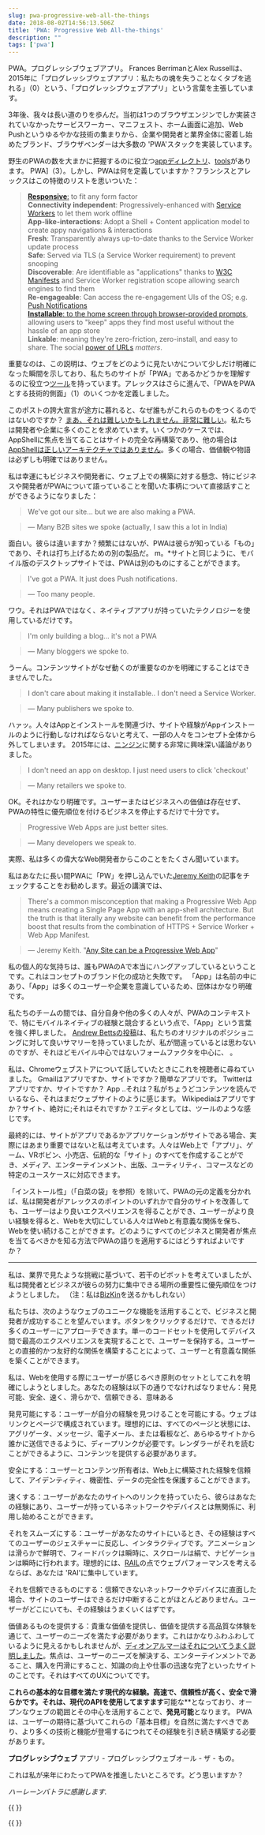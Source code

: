 ```yaml
---
slug: pwa-progressive-web-all-the-things
date: 2018-08-02T14:56:13.506Z
title: 'PWA: Progressive Web All-the-things'
description: ""
tags: ['pwa']
---
```



PWA。プログレッシブウェブアプリ。 Frances BerrimanとAlex Russellは、2015年に「プログレッシブウェブアプリ：私たちの魂を失うことなくタブを逃れる」（0）という、「プログレッシブウェブアプリ」という言葉を主張しています。

3年後、我々は長い道のりを歩んだ。当初は1つのブラウザエンジンでしか実装されていなかったサービスワーカー、マニフェスト、ホーム画面に追加、Web Pushというゆるやかな技術の集まりから、企業や開発者と業界全体に密着し始めたブランド、ブラウザベンダーは大多数の 'PWA'スタックを実装しています。

野生のPWAの数を大まかに把握するのに役立つ[app](https://appsco.pe/)[ディレクトリ](https://pwa-directory.appspot.com/)、[tools](https://blog.tomayac.com/2018/07/09/progressive-web-apps-in-the-http-archive-143748)があります。 PWA]（3）。しかし、PWAは何を定義していますか？フランシスとアレックスはこの特徴のリストを思いついた：

> **[Responsive](http://alistapart.com/article/responsive-web-design)**[:](http://alistapart.com/article/responsive-web-design) 
> to fit any form factor  
> **Connectivity independent**: Progressively-enhanced with [Service 
> Workers](http://www.html5rocks.com/en/tutorials/service-worker/introduction/) 
> to let them work offline  
> **App-like-interactions**: Adopt a Shell + Content application model to create 
> appy navigations & interactions  
> **Fresh**: Transparently always up-to-date thanks to the Service Worker update 
> process  
> **Safe**: Served via TLS (a Service Worker requirement) to prevent snooping  
> **Discoverable**: Are identifiable as "applications" thanks to 
> [W3C](https://w3c.github.io/manifest/) 
> [Manifests](https://developers.google.com/web/updates/2014/11/Support-for-installable-web-apps-with-webapp-manifest-in-chrome-38-for-Android) 
> and Service Worker registration scope allowing search engines to find them  
> **Re-engageable**: Can access the re-engagement UIs of the OS; e.g. [Push 
> Notifications](https://developers.google.com/web/updates/2015/03/push-notificatons-on-the-open-web)  
> **[Installable](https://developers.google.com/web/updates/2015/03/increasing-engagement-with-app-install-banners-in-chrome-for-android?hl=en)**[: 
> to the home screen through browser-provided 
> prompts](https://developers.google.com/web/updates/2015/03/increasing-engagement-with-app-install-banners-in-chrome-for-android?hl=en), 
> allowing users to "keep" apps they find most useful without the hassle of an 
> app store  
> **Linkable**: meaning they're zero-friction, zero-install, and easy to share.
> The social [power of
> URLs](http://www.theatlantic.com/technology/archive/2012/10/dark-social-we-have-the-whole-history-of-the-web-wrong/263523/)
> _matters_.


重要なのは、この説明は、ウェブをどのように見たいかについて少しだけ明確になった瞬間を示しており、私たちのサイトが「PWA」であるかどうかを理解するのに役立つ[ツール](https://developers.google.com/web/tools/lighthouse/)を持っています。アレックスはさらに進んで、「PWAをPWAとする技術的側面」（1）のいくつかを定義しました。

このポストの誇大宣言が途方に暮れると、なぜ誰もがこれらのものをつくるのではないのですか？ [まあ、それは難しいかもしれません。非常に難しい](/challenges-for-web-developers/)。私たちは開発者や企業に多くのことを求めています。いくつかのケースでは、AppShellに焦点を当てることはサイトの完全な再構築であり、他の場合は[AppShellは正しいアーキテクチャではありません](/progressive-progressive-web-apps/)。多くの場合、価値観や物語は必ずしも明確ではありません。

私は幸運にもビジネスや開発者に、ウェブ上での構築に対する懸念、特にビジネスや開発者がPWAについて語っていることを聞いた事柄について直接話すことができるようになりました：

> We've got our site... but we are also making a PWA.


> &mdash; Many B2B sites we spoke (actually, I saw this a lot in India)


面白い。彼らは違いますか？頻繁にはないが、PWAは彼らが知っている「もの」であり、それは打ち上げるための別の製品だ。 m。*サイトと同じように、モバイル版のデスクトップサイトでは、PWAは別のものにすることができます。

> I've got a PWA. It just does Push notifications.


> &mdash; Too many people.


ワウ。それはPWAではなく、ネイティブアプリが持っていたテクノロジーを使用しているだけです。

> I'm only building a blog... it's not a PWA


> &mdash; Many bloggers we spoke to.


うーん。コンテンツサイトがなぜ動くのが重要なのかを明確にすることはできませんでした。

> I don't care about making it installable.. I don't need a Service Worker.


> &mdash; Many publishers we spoke to.


ハァッ。人々はAppとインストールを関連づけ、サイトや経験がAppインストールのように行動しなければならないと考えて、一部の人々をコンセプト全体から外してしまいます。 2015年には、[ニンジン](https://trib.tv/2015/10/11/progressive-apps/)に関する非常に興味深い議論がありました。

> I don't need an app on desktop. I just need users to click 'checkout'


> &mdash; Many retailers we spoke to.


OK。それはかなり明確です。ユーザーまたはビジネスへの価値は存在せず、PWAの特性に優先順位を付けるビジネスを停止するだけで十分です。

> Progressive Web Apps are just better sites.


> &mdash; Many developers we speak to.


実際、私は多くの偉大なWeb開発者からこのことをたくさん聞いています。

私はあなたに長い間PWAに「PW」を押し込んでいた[Jeremy Keith](https://adactio.com/)の記事をチェックすることをお勧めします。最近の講演では、

> There's a common misconception that making a Progressive Web App means
> creating a Single Page App with an app-shell architecture. But the truth is
> that literally any website can benefit from the performance boost that results
> from the combination of HTTPS + Service Worker + Web App Manifest.


> &mdash; Jeremy Keith. "[Any Site can be a Progressive Web 
> App](https://noti.st/adactio/d1zSa7/any-site-can-be-a-progressive-web-app)" 


私の個人的な気持ちは、誰もPWAのAで本当にハングアップしているということです。これはコンセプトのブランド化の成功と失敗です。 「App」は名前の中にあり、「App」は多くのユーザーや企業を意識しているため、団体はかなり明確です。

私たちのチームの間では、自分自身や他の多くの人々が、PWAのコンテキストで、特にモバイルネイティブの経験と競合するという点で、「App」という言葉を強く押しました。 [Andrew Bettsの投稿](https://trib.tv/2016/06/05/progressively-less-progressive/)は、私たちのオリジナルのポジショニングに対して良いサマリーを持っていましたが、私が間違っているとは思わないのですが、それほどモバイル中心ではないフォームファクタを中心に、 。

私は、Chromeウェブストアについて話していたときにこれを視聴者に尋ねていました。 Gmailはアプリですか、サイトですか？簡単なアプリです。 Twitterはアプリですか、サイトですか？ App ..それは？私がちょうどコンテンツを読んでいるなら、それはまだウェブサイトのように感じます。 Wikipediaはアプリですか？サイト、絶対に;それはそれですか？エディタとしては、ツールのような感じです。

最終的には、サイトがアプリであるかアプリケーションがサイトである場合、実際にはあまり重要ではないと私は考えています。人々はWeb上で「アプリ」、ゲーム、VRボビン、小売店、伝統的な「サイト」のすべてを作成することができ、メディア、エンターテインメント、出版、ユーティリティ、コマースなどの特定のユースケースに対応できます。

「インストール性」（「白菜の袋」を参照）を除いて、PWAの元の定義を分かれば、私は開発者がアレックスのポイントのいずれかで自分のサイトを改善しても、ユーザーはより良いエクスペリエンスを得ることができ、ユーザーがより良い経験を得ると、Webを大切にしている人々はWebと有意義な関係を保ち、Webを使い続けることができます。どのようにすべてのビジネスと開発者が焦点を当てるべきかを知る方法でPWAの語りを適用するにはどうすればよいですか？

---

私は、業界で見たような挑戦に基づいて、若干のピボットを考えていましたが、私は開発者とビジネスが彼らの努力に集中できる場所の重要性に優先順位をつけようとしました。 （注：私は[BizKin](https://twitter.com/business_kinlan)を送るかもしれない）

私たちは、次のようなウェブのユニークな機能を活用することで、ビジネスと開発者が成功することを望んでいます。ボタンをクリックするだけで、できるだけ多くのユーザーにアプローチできます。単一のコードセットを使用してデバイス間で最高のエクスペリエンスを実現することで、ユーザーを保持する。ユーザーとの直接的かつ友好的な関係を構築することによって、ユーザーと有意義な関係を築くことができます。

私は、Webを使用する際にユーザーが感じるべき原則のセットとしてこれを明確にしようとしました。あなたの経験は以下の通りでなければなりません：発見可能、安全、速く、滑らかで、信頼できる、意味ある

発見可能にする：ユーザーが自分の経験を見つけることを可能にする。ウェブはリンクとページで構成されています。理想的には、すべてのページと状態には、アグリゲータ、メッセージ、電子メール、または看板など、あらゆるサイトから誰かに送信できるように、ディープリンクが必要です。レンダラーがそれを読むことができるように、コンテンツを提供する必要があります。

安全にする：ユーザーとコンテンツ所有者は、Web上に構築された経験を信頼して、アイデンティティ、機密性、データの完全性を保護することができます。

速くする：ユーザーがあなたのサイトへのリンクを持っていたら、彼らはあなたの経験にあり、ユーザーが持っているネットワークやデバイスとは無関係に、利用し始めることができます。

それをスムーズにする：ユーザーがあなたのサイトにいるとき、その経験はすべてのユーザーのジェスチャーに反応し、インタラクティブです。アニメーションは滑らかで鮮明で、フィードバックは瞬時に、スクロールは絹で、ナビゲーションは瞬時に行われます。理想的には、[RAIL](https://developers.google.com/web/fundamentals/performance/rail)の点でウェブパフォーマンスを考えるならば、あなたは 'RAI'に集中しています。

それを信頼できるものにする：信頼できないネットワークやデバイスに直面した場合、サイトのユーザーはできるだけ中断することがほとんどありません。ユーザーがどこにいても、その経験はうまくいくはずです。

価値あるものを提供する：貴重な価値を提供し、価値を提供する高品質な体験を通じて、ユーザーのニーズを満たす必要があります。これはかなりふわふわしているように見えるかもしれませんが、[ディオンアルマーはそれについてうまく説明しました](https://medium.com/ben-and-dion/mission-improve-the-web-ecosystem-for-developers-3a8b55f46411)。焦点は、ユーザーのニーズを解決する、エンターテインメントであること、購入を円滑にすること、知識の向上や仕事の迅速な完了といったサイトのことです。それはすべてのUXについてです。

**これらの基本的な目標を満たす現代的な経験。**高速で、信頼性が高く、安全で滑らかです。それは、現代のAPIを使用して**ますます**可能な**となっており、オープンなウェブの範囲とその中心を活用することで、**発見可能**となります。 PWAは、ユーザーの期待に基づいてこれらの「基本目標」を自然に満たすべきであり、より多くの技術と機能が登場するにつれてその経験を引き続き構築する必要があります。

<span><span id='pw'>プログレッシブウェブ</span> <span id=name>アプリ</span></span> - プログレッシブウェブオール - ザ - もの。

これは私が来年にわたってPWAを推進したいところです。どう思いますか？

_ハーレーンバトラに感謝します._

{{ <html> }}

<style> dt {   font-weight: 600;   margin-bottom: 0.8em; } dd {   margin-bottom: 1em; } #pw {   font-weight: 700;   font-size: 1em; } #name {   font-size: 1em;   font-weight: 100; } </style><script>   const nameEl = document.getElementById('name');   const names = ['Apps', 'Sites', 'Stores', 'Blogs', 'Forums', 'Magazines', 'Block-chain doo-dads', 'Experiences', 'Wikis', 'Utilities', 'Games'];   let counter = 1;   setInterval(()=> {      nameEl.textContent = names[counter];     counter = (counter + 1) % names.length;     nameEl.animate([{opacity: 0}, {opacity: 1}], {duration: 1000, easing: 'cubic-bezier(1,.01,1,.99)'})   }, 2000) </script> {{ </html> }}